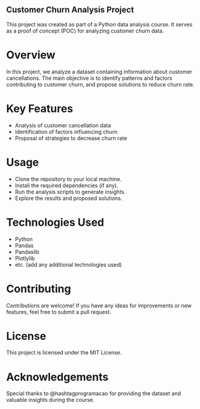 ## Customer Churn Analysis Project

This project was created as part of a Python data analysis course. It serves as a proof of concept (POC) for analyzing customer churn data.

# Overview

In this project, we analyze a dataset containing information about customer cancellations. The main objective is to identify patterns and factors contributing to customer churn, and propose solutions to reduce churn rate.

# Key Features

- Analysis of customer cancellation data
- Identification of factors influencing churn
- Proposal of strategies to decrease churn rate

# Usage

- Clone the repository to your local machine.
- Install the required dependencies (if any).
- Run the analysis scripts to generate insights.
- Explore the results and proposed solutions.

# Technologies Used

- Python
- Pandas
- Pandaslib
- Plotlylib
- etc. (add any additional technologies used)

# Contributing

Contributions are welcome! If you have any ideas for improvements or new features, feel free to submit a pull request.

# License

This project is licensed under the MIT License.

# Acknowledgements

Special thanks to @hashtagprogramacao for providing the dataset and valuable insights during the course.
